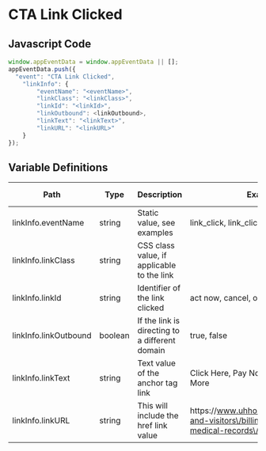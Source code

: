 # CTA Link Clicked

### 

## Javascript Code
```js
window.appEventData = window.appEventData || [];
appEventData.push({
  "event": "CTA Link Clicked",
    "linkInfo": {
        "eventName": "<eventName>",
        "linkClass": "<linkClass>",
        "linkId": "<linkId>",
        "linkOutbound": <linkOutbound>,
        "linkText": "<linkText>",
        "linkURL": "<linkURL>"
    }
});
```

## Variable Definitions

|Path|Type|Description|Example|Pattern|Min Length|Max Length|Minimum|Maximum|Multiple Of|
| --- | --- | --- | --- | --- | --- | --- | --- | --- | --- |
|linkInfo.eventName|string|Static value, see examples|link\_click, link\_click|||||||
|linkInfo.linkClass|string|CSS class value,  if applicable to the link||||||||
|linkInfo.linkId|string|Identifier of the link clicked|act now, cancel, ok, 3456, 8765|||||||
|linkInfo.linkOutbound|boolean|If the link is directing to a different domain|true, false|||||||
|linkInfo.linkText|string|Text value of the anchor tag link|Click Here, Pay Now, Read More, Learn More|||||||
|linkInfo.linkURL|string|This will include the href link value|https:\/\/www.uhhospitals.org\/patients-and-visitors\/billing-insurance-and-medical-records\/pay-my-bill|||||||




